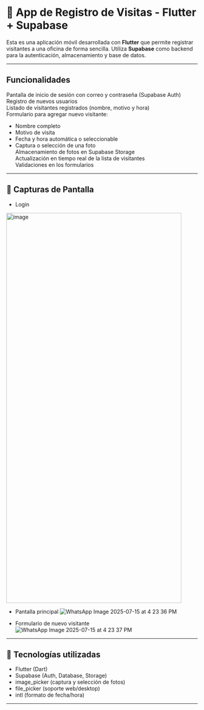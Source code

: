 # 📲 App de Registro de Visitas - Flutter + Supabase

Esta es una aplicación móvil desarrollada con **Flutter** que permite registrar visitantes a una oficina de forma sencilla. Utiliza **Supabase** como backend para la autenticación, almacenamiento y base de datos.

---

##  Funcionalidades

 Pantalla de inicio de sesión con correo y contraseña (Supabase Auth)  
 Registro de nuevos usuarios  
 Listado de visitantes registrados (nombre, motivo y hora)  
 Formulario para agregar nuevo visitante:  
   - Nombre completo  
   - Motivo de visita  
   - Fecha y hora automática o seleccionable  
   - Captura o selección de una foto  
 Almacenamiento de fotos en Supabase Storage  
 Actualización en tiempo real de la lista de visitantes  
 Validaciones en los formularios

---

## 📸 Capturas de Pantalla

- Login
<img width="461" height="1025" alt="image" src="https://github.com/user-attachments/assets/980d1c89-b2bd-435e-84c1-8cfee19e7b2b" />

- Pantalla principal
![WhatsApp Image 2025-07-15 at 4 23 36 PM](https://github.com/user-attachments/assets/ea823868-0586-433e-8c30-3dbe2296079e)

- Formulario de nuevo visitante
![WhatsApp Image 2025-07-15 at 4 23 37 PM](https://github.com/user-attachments/assets/6f21b056-408a-4785-b6ba-c14526605633)


---

## 🔧 Tecnologías utilizadas

- Flutter (Dart)
- Supabase (Auth, Database, Storage)
- image_picker (captura y selección de fotos)
- file_picker (soporte web/desktop)
- intl (formato de fecha/hora)

---



